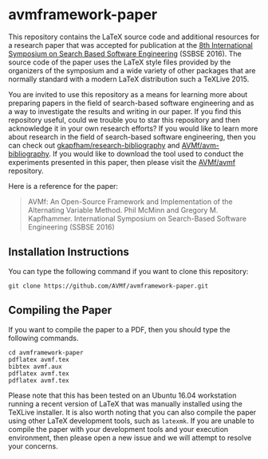 # avmframework-paper

This repository contains the LaTeX source code and additional resources for a
research paper that was accepted for publication at the [8th International
Symposium on Search Based Software Engineering](http://ssbse.org/2016/)
(SSBSE 2016). The source code of the paper uses the LaTeX style files provided
by the organizers of the symposium and a wide variety of other packages that
are normally standard with a modern LaTeX distribution such a TeXLive 2015.

You are invited to use this repository as a means for learning more about
preparing papers in the field of search-based software engineering and as a way
to investigate the results and writing in our paper. If you find this
repository useful, could we trouble you to star this repository and then
acknowledge it in your own research efforts? If you would like to learn more
about research in the field of search-based software engineering, then you can
check out
[gkapfham/research-bibliography](https://github.com/gkapfham/research-bibliography)
and [AVMf/avm-bibliography](https://github.com/AVMf/avm-bibliography). If you
would like to download the tool used to conduct the experiments presented in
this paper, then please visit the [AVMf/avmf](https://github.com/AVMf/avmf)
repository.

Here is a reference for the paper:

> AVMf: An Open-Source Framework and Implementation of the Alternating Variable Method.
> Phil McMinn and Gregory M. Kapfhammer.
> International Symposium on Search-Based Software Engineering (SSBSE 2016)

## Installation Instructions

You can type the following command if you want to clone this repository:

```shell
git clone https://github.com/AVMf/avmframework-paper.git
```

## Compiling the Paper

If you want to compile the paper to a PDF, then you should type the following commands.

```shell
cd avmframework-paper
pdflatex avmf.tex
bibtex avmf.aux
pdflatex avmf.tex
pdflatex avmf.tex
```

Please note that this has been tested on an Ubuntu 16.04 workstation running a
recent version of LaTeX that was manually installed using the TeXLive
installer. It is also worth noting that you can also compile the paper using
other LaTeX development tools, such as `latexmk`. If you are unable to compile
the paper with your development tools and your execution environment, then
please open a new issue and we will attempt to resolve your concerns.
